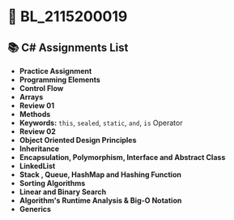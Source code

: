 # 📌 BL_2115200019

## 📚 C# Assignments List  

- **Practice Assignment**
- **Programming Elements**  
- **Control Flow**  
- **Arrays**  
- **Review 01**  
- **Methods**  
- **Keywords:** `this`, `sealed`, `static`, `and`, `is` Operator  
- **Review 02** 
- **Object Oriented Design Principles**
- **Inheritance**
- **Encapsulation, Polymorphism, Interface and Abstract Class**
- **LinkedList**
- **Stack , Queue, HashMap and Hashing Function**
- **Sorting Algorithms**
- **Linear and Binary Search**
- **Algorithm's Runtime Analysis & Big-O Notation**
- **Generics**

